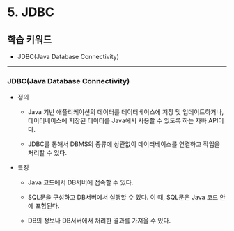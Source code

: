 # 5. JDBC

## 학습 키워드

- JDBC(Java Database Connectivity)

***

### JDBC(Java Database Connectivity)

- 정의

  - Java 기반 애플리케이션의 데이터를 데이터베이스에 저장 및 업데이트하거나, 데이터베이스에 저장된 데이터를 Java에서 사용할 수 있도록 하는 자바 API이다.

  - JDBC를 통해서 DBMS의 종류에 상관없이 데이터베이스를 연결하고 작업을 처리할 수 있다.

- 특징

  - Java 코드에서 DB서버에 접속할 수 있다.

  - SQL문을 구성하고 DB서버에서 실행할 수 있다. 이 때, SQL문은 Java 코드 안에 포함된다.

  - DB의 정보나 DB서버에서 처리한 결과를 가져올 수 있다.